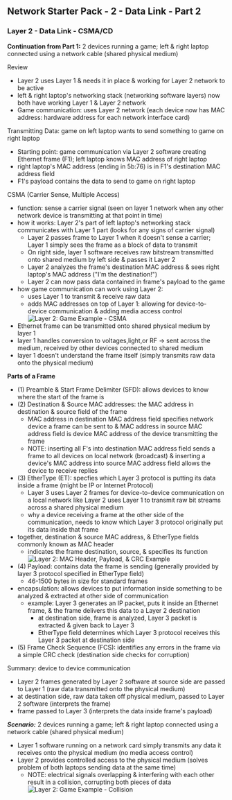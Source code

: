 ## Network Starter Pack - 2 - Data Link - Part 2 ##

### Layer 2 - Data Link - CSMA/CD
**Continuation from Part 1:** 2 devices running a game; left & right laptop connected using a network cable (shared physical medium)

Review
* Layer 2 uses Layer 1 & needs it in place & working for Layer 2 network to be active
* left & right laptop's networking stack (networking software layers) now both have working Layer 1 & Layer 2 network
* Game communication: uses Layer 2 network (each device now has MAC address: hardware address for each network interface card)

Transmitting Data: game on left laptop wants to send something to game on right laptop
* Starting point: game communication via Layer 2 software creating Ethernet frame (F1); left laptop knows MAC address of right laptop
* right laptop's MAC address (ending in 5b:76) is in F1's destination MAC address field
* F1's payload contains the data to send to game on right laptop

CSMA (Carrier Sense, Multiple Access)
* function: sense a carrier signal (seen on layer 1 network when any other network device is transmitting at that point in time)
* how it works: Layer 2's part of left laptop's networking stack communicates with Layer 1 part (looks for any signs of carrier signal)
  * Layer 2 passes frame to Layer 1 when it doesn't sense a carrier; Layer 1 simply sees the frame as a block of data to transmit
  * On right side, layer 1 software receives raw bitstream transmitted onto shared medium by left side & passes it Layer 2
  * Layer 2 analyzes the frame's destination MAC address & sees right laptop's MAC address ("I'm the destination!")
  * Layer 2 can now pass data contained in frame's payload to the game
* how game communication can work using Layer 2: 
  * uses Layer 1 to transmit & receive raw data
  * adds MAC addresses on top of Layer 1: allowing for device-to-device communication & adding media access control
 ![Layer 2: Game Example - CSMA](https://i.postimg.cc/HsvwMktW/image12.png)
* Ethernet frame can be transmitted onto shared physical medium by layer 1 
* layer 1 handles conversion to voltages,light,or RF -> sent across the medium, received by other devices connected to shared medium
* layer 1 doesn't understand the frame itself (simply transmits raw data onto the physical medium)

**Parts of a Frame** 
* (1) Preamble & Start Frame Delimiter (SFD): allows devices to know where the start of the frame is
* (2) Destination & Source MAC addresses: the MAC address in destination & source field of the frame
  * MAC address in destination MAC address field specifies network device a frame can be sent to & MAC address in source MAC address field is device MAC address of the device transmitting the frame 
  * NOTE: inserting all F's into destination MAC address field sends a frame to all devices on local network (broadcast) & inserting a device's MAC address into source MAC address field allows the device to receive replies 
* (3) EtherType (ET): specfies which Layer 3 protocol is putting its data inside a frame (might be IP or Internet Protocol)
  * Layer 3 uses Layer 2 frames for device-to-device communication on a local network like Layer 2 uses Layer 1 to transmit raw bit streams across a shared physical medium
  * why a device receiving a frame at the other side of the communication, needs to know which Layer 3 protocol originally put its data inside that frame
* together, destination & source MAC address, & EtherType fields commonly known as MAC header
  * indicates the frame destination, source, & specifies its function
![Layer 2: MAC Header, Payload, & CRC Example](https://i.postimg.cc/Y9HYvN5C/image9.png)
* (4) Payload: contains data the frame is sending (generally provided by layer 3 protocol specified in EtherType field)
  * 46-1500 bytes in size for standard frames
* encapsulation: allows devices to put information inside something to be analyzed & extracted at other side of communication
  * example: Layer 3 generates an IP packet, puts it inside an Ethernet frame, & the frame delivers this data to a Layer 2 destination
    * at destination side, frame is analyzed, Layer 3 packet is extracted & given back to Layer 3
    * EtherType field determines which Layer 3 protocol receives this Layer 3 packet at destination side
* (5) Frame Check Sequence (FCS): identifies any errors in the frame via a simple CRC check (destination side checks for corruption)

Summary: device to device communication
* Layer 2 frames generated by Layer 2 software at source side are passed to Layer 1 (raw data transmitted onto the physical medium)
* at destination side, raw data taken off physical medium, passed to Layer 2 software (interprets the frame)
* frame passed to Layer 3 (interprets the data inside frame's payload) 

**_Scenario:_** 2 devices running a game; left & right laptop connected using a network cable (shared physical medium)
* Layer 1 software running on a network card simply transmits any data it receives onto the physical medium (no media access control)
* Layer 2 provides controlled access to the physical medium (solves problem of both laptops sending data at the same time)
  * NOTE: electrical signals overlapping & interfering with each other result in a collision, corrupting both pieces of data
![Layer 2: Game Example - Collision](https://i.postimg.cc/cLCKkmNF/image10.png)
